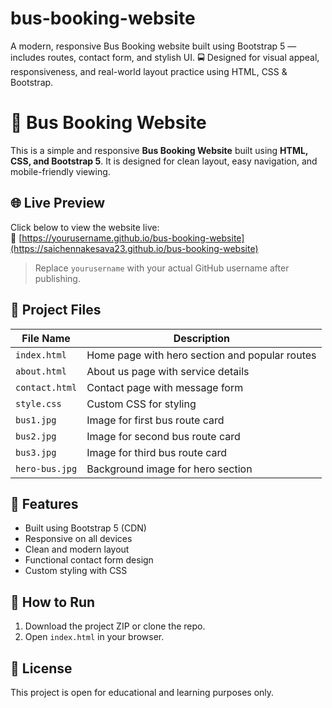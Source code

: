 # bus-booking-website
A modern, responsive Bus Booking website built using Bootstrap 5 — includes routes, contact form, and stylish UI. 🚍 Designed for visual appeal, responsiveness, and real-world layout practice using HTML, CSS &amp; Bootstrap.
# 🚌 Bus Booking Website

This is a simple and responsive **Bus Booking Website** built using **HTML, CSS, and Bootstrap 5**. It is designed for clean layout, easy navigation, and mobile-friendly viewing.

## 🌐 Live Preview

Click below to view the website live:  
🔗 [https://yourusername.github.io/bus-booking-website](https://saichennakesava23.github.io/bus-booking-website)

> Replace `yourusername` with your actual GitHub username after publishing.

## 📁 Project Files

| File Name      | Description                        |
|----------------|------------------------------------|
| `index.html`   | Home page with hero section and popular routes |
| `about.html`   | About us page with service details |
| `contact.html` | Contact page with message form     |
| `style.css`    | Custom CSS for styling             |
| `bus1.jpg`     | Image for first bus route card     |
| `bus2.jpg`     | Image for second bus route card    |
| `bus3.jpg`     | Image for third bus route card     |
| `hero-bus.jpg` | Background image for hero section  |

## 🔧 Features

- Built using Bootstrap 5 (CDN)
- Responsive on all devices
- Clean and modern layout
- Functional contact form design
- Custom styling with CSS

## 🚀 How to Run

1. Download the project ZIP or clone the repo.
2. Open `index.html` in your browser.

## 📝 License

This project is open for educational and learning purposes only.
